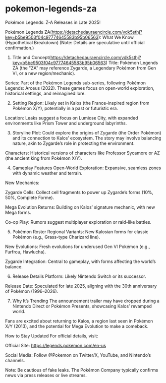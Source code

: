 # pokemon-legends-za
Pokémon Legends: Z‑A Releases in Late 2025!​



Pokémon Legends ZA(https://detachedauraencircle.com/vdk5sthj?key=b5be9503f04c97774645583b95b06563): What We Know (Hypothetical Breakdown)
(Note: Details are speculative until official confirmation.)

1. Title and Concept(https://detachedauraencircle.com/vdk5sthj?key=b5be9503f04c97774645583b95b06563)
Title: Pokémon Legends ZA (the "ZA" may reference Zygarde, a Legendary Pokémon from Gen VI, or a new region/mechanic).

Series: Part of the Pokémon Legends sub-series, following Pokémon Legends: Arceus (2022). These games focus on open-world exploration, historical settings, and reimagined lore.

2. Setting
Region: Likely set in Kalos (the France-inspired region from Pokémon X/Y), potentially in a past or futuristic era.

Location: Leaks suggest a focus on Lumiose City, with expanded environments like Prism Tower and underground labyrinths.

3. Storyline
Plot: Could explore the origins of Zygarde (the Order Pokémon) and its connection to Kalos’ ecosystem. The story may involve balancing nature, akin to Zygarde’s role in protecting the environment.

Characters: Historical versions of characters like Professor Sycamore or AZ (the ancient king from Pokémon X/Y).

4. Gameplay Features
Open-World Exploration: Expansive, seamless zones with dynamic weather and terrain.

New Mechanics:

Zygarde Cells: Collect cell fragments to power up Zygarde’s forms (10%, 50%, Complete Forme).

Mega Evolution Returns: Building on Kalos’ signature mechanic, with new Mega forms.

Co-op Play: Rumors suggest multiplayer exploration or raid-like battles.

5. Pokémon Roster
Regional Variants: New Kalosian forms for classic Pokémon (e.g., Grass-type Charizard line).

New Evolutions: Fresh evolutions for underused Gen VI Pokémon (e.g., Furfrou, Hawlucha).

Zygarde Integration: Central to gameplay, with forms affecting the world’s balance.

6. Release Details
Platform: Likely Nintendo Switch or its successor.

Release Date: Speculated for late 2025, aligning with the 30th anniversary of Pokémon (1996–2026).

7. Why It’s Trending
The announcement trailer may have dropped during a Nintendo Direct or Pokémon Presents, showcasing Kalos’ revamped world.

Fans are excited about returning to Kalos, a region last seen in Pokémon X/Y (2013), and the potential for Mega Evolution to make a comeback.

How to Stay Updated
For official details, visit:

Official Site: https://legends.pokemon.com/en-us

Social Media: Follow @Pokemon on Twitter/X, YouTube, and Nintendo’s channels.

Note: Be cautious of fake leaks. The Pokémon Company typically confirms news via press releases or live streams.
